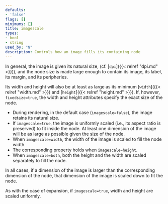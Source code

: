 ```yaml
---
defaults:
- 'false'
flags: []
minimums: []
title: imagescale
types:
- bool
- string
used_by: "N"
description: Controls how an image fills its containing node
---
```


In general, the image is given its natural size,
(cf. [`dpi`]({{< relref "dpi.md" >}})),
and the node size is made large enough to contain its image, its
label, its margin, and its peripheries.

Its width and height will also be at least as large as its
minimum [`width`]({{< relref "width.md" >}}) and [`height`]({{< relref "height.md" >}}).
If, however, `fixedsize=true`,
the width and height attributes specify the exact size of the node.

* During rendering, in the default case (`imagescale=false`),
the image retains its natural size.
* If `imagescale=true`,
the image is uniformly scaled (i.e., its aspect ratio is
preserved) to fit inside the node.
At least one dimension of the image will be as large as possible
given the size of the node.
* When `imagescale=width`,
the width of the image is scaled to fill the node width.
* The corresponding property holds when `imagescale=height`.
* When `imagescale=both`,
both the height and the width are scaled separately to fill the node.

In all cases, if a dimension of the image is larger than the
corresponding dimension of the node, that dimension of the
image is scaled down to fit the node.

As with the case of expansion, if `imagescale=true`, width and height are
scaled uniformly.
